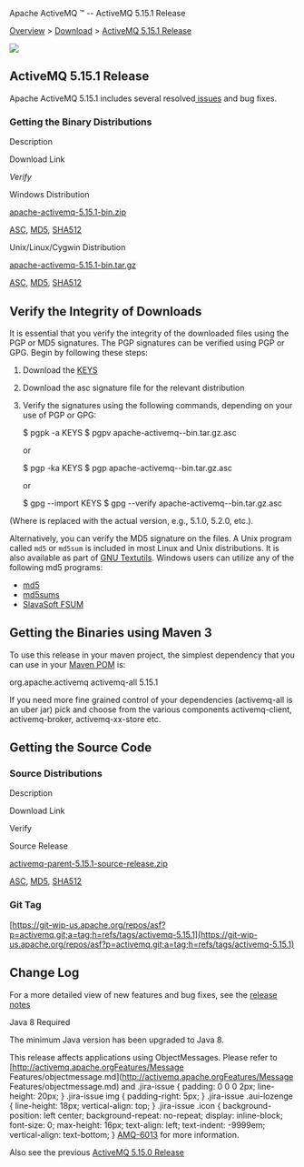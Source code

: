 Apache ActiveMQ ™ -- ActiveMQ 5.15.1 Release 

[Overview](overview.md) > [Download](OverviewOverview/Overview/download.md) > [ActiveMQ 5.15.1 Release](Overview/DownloadOverview/Download/Overview/Download/activemq-5151-release.md)


![](/images/activemq-5.x-box-reflection.png)

ActiveMQ 5.15.1 Release
-----------------------

Apache ActiveMQ 5.15.1 includes several resolved[ issues](https://issues.apache.org/jira/secure/ReleaseNote.jspa?projectId=12311210&version=12341031) and bug fixes.

### Getting the Binary Distributions

Description

Download Link

_Verify_

Windows Distribution

[apache-activemq-5.15.1-bin.zip](https://archive.apache.org/dist/activemq/5.15.1/apache-activemq-5.15.1-bin.zip)

[ASC](https://archive.apache.org/dist/activemq/5.15.1/apache-activemq-5.15.1-bin.zip.asc), [MD5](https://archive.apache.org/dist/activemq/5.15.1/apache-activemq-5.15.1-bin.zip.md5), [SHA512](https://archive.apache.org/dist/activemq/5.15.1/apache-activemq-5.15.1-bin.zip.sha512)

Unix/Linux/Cygwin Distribution

[apache-activemq-5.15.1-bin.tar.gz](https://archive.apache.org/dist/activemq/5.15.1/apache-activemq-5.15.1-bin.tar.gz)

[ASC](https://archive.apache.org/dist/activemq/5.15.1/apache-activemq-5.15.1-bin.tar.gz.asc), [MD5](https://archive.apache.org/dist/activemq/5.15.1/apache-activemq-5.15.1-bin.tar.gz.md5), [SHA512](https://archive.apache.org/dist/activemq/5.15.1/apache-activemq-5.15.1-bin.tar.gz.sha512)

Verify the Integrity of Downloads
---------------------------------

It is essential that you verify the integrity of the downloaded files using the PGP or MD5 signatures. The PGP signatures can be verified using PGP or GPG. Begin by following these steps:

1.  Download the [KEYS](http://www.apache.org/dist/activemq/KEYS)
2.  Download the asc signature file for the relevant distribution
3.  Verify the signatures using the following commands, depending on your use of PGP or GPG:
    
    $ pgpk -a KEYS
    $ pgpv apache-activemq-<version>-bin.tar.gz.asc
    
    or
    
    $ pgp -ka KEYS
    $ pgp apache-activemq-<version>-bin.tar.gz.asc
    
    or
    
    $ gpg --import KEYS
    $ gpg --verify apache-activemq-<version>-bin.tar.gz.asc
    

(Where <version> is replaced with the actual version, e.g., 5.1.0, 5.2.0, etc.).

Alternatively, you can verify the MD5 signature on the files. A Unix program called `md5` or `md5sum` is included in most Linux and Unix distributions. It is also available as part of [GNU Textutils](http://www.gnu.org/software/textutils/textutils.html). Windows users can utilize any of the following md5 programs:

*   [md5](http://www.fourmilab.ch/md5/)
*   [md5sums](http://www.pc-tools.net/win32/md5sums/)
*   [SlavaSoft FSUM](http://www.slavasoft.com/fsum/)

Getting the Binaries using Maven 3
----------------------------------

To use this release in your maven project, the simplest dependency that you can use in your [Maven POM](http://maven.apache.org/guides/introduction/introduction-to-the-pom.html) is:

<dependency>
  <groupId>org.apache.activemq</groupId>
  <artifactId>activemq-all</artifactId>
  <version>5.15.1</version>
</dependency>

If you need more fine grained control of your dependencies (activemq-all is an uber jar) pick and choose from the various components activemq-client, activemq-broker, activemq-xx-store etc.

Getting the Source Code
-----------------------

### Source Distributions

Description

Download Link

Verify

Source Release

[activemq-parent-5.15.1-source-release.zip](https://archive.apache.org/dist/activemq/5.15.1/activemq-parent-5.15.1-source-release.zip)

[ASC](https://archive.apache.org/dist/activemq/5.15.1/activemq-parent-5.15.1-source-release.zip.asc), [MD5](https://archive.apache.org/dist/activemq/5.15.1/activemq-parent-5.15.1-source-release.zip.md5), [SHA512](https://archive.apache.org/dist/activemq/5.15.1/activemq-parent-5.15.1-source-release.zip.sha512)

### Git Tag

[https://git-wip-us.apache.org/repos/asf?p=activemq.git;a=tag;h=refs/tags/activemq-5.15.1](https://git-wip-us.apache.org/repos/asf?p=activemq.git;a=tag;h=refs/tags/activemq-5.15.1)

Change Log
----------

For a more detailed view of new features and bug fixes, see the [release notes](https://issues.apache.org/jira/secure/ReleaseNote.jspa?projectId=12311210&version=12341031)

Java 8 Required

The minimum Java version has been upgraded to Java 8.

This release affects applications using ObjectMessages. Please refer to [http://activemq.apache.orgFeatures/Message Features/objectmessage.md](http://activemq.apache.orgFeatures/Message Features/objectmessage.md) and .jira-issue { padding: 0 0 0 2px; line-height: 20px; } .jira-issue img { padding-right: 5px; } .jira-issue .aui-lozenge { line-height: 18px; vertical-align: top; } .jira-issue .icon { background-position: left center; background-repeat: no-repeat; display: inline-block; font-size: 0; max-height: 16px; text-align: left; text-indent: -9999em; vertical-align: text-bottom; } [AMQ-6013](https://issues.apache.org/jira/browse/AMQ-6013?src=confmacro) for more information.

Also see the previous [ActiveMQ 5.15.0 Release](Overview/DownloadOverview/Download/Overview/Download/activemq-5150-release.md)

